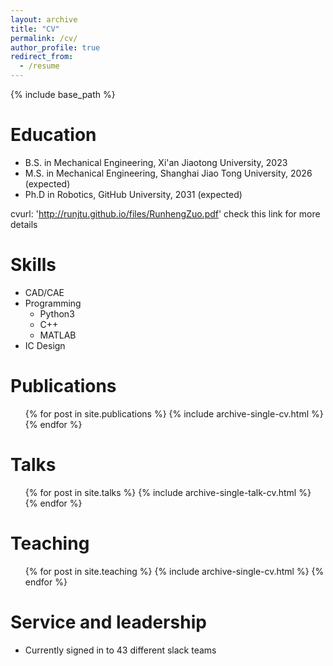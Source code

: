 ```yaml
---
layout: archive
title: "CV"
permalink: /cv/
author_profile: true
redirect_from:
  - /resume
---
```


{% include base_path %}

Education
======
* B.S. in Mechanical Engineering, Xi'an Jiaotong University, 2023
* M.S. in Mechanical Engineering, Shanghai Jiao Tong University, 2026 (expected)
* Ph.D in Robotics, GitHub University, 2031 (expected)


cvurl: 'http://runjtu.github.io/files/RunhengZuo.pdf'
check this link for more details


Skills
======
* CAD/CAE
* Programming
  * Python3
  * C++
  * MATLAB
* IC Design

Publications
======
  <ul>{% for post in site.publications %}
    {% include archive-single-cv.html %}
  {% endfor %}</ul>
  
Talks
======
  <ul>{% for post in site.talks %}
    {% include archive-single-talk-cv.html %}
  {% endfor %}</ul>
  
Teaching
======
  <ul>{% for post in site.teaching %}
    {% include archive-single-cv.html %}
  {% endfor %}</ul>
  
Service and leadership
======
* Currently signed in to 43 different slack teams
